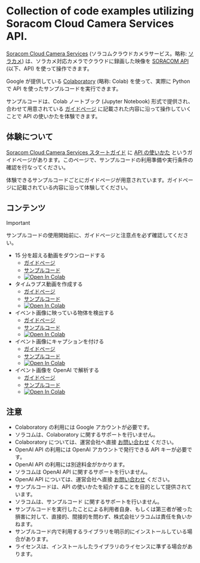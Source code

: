 # Collection of code examples utilizing Soracom Cloud Camera Services API.

[Soracom Cloud Camera Services](https://soracom.jp/sora_cam/) (ソラコムクラウドカメラサービス。略称: [ソラカメ](https://sora-cam.com/)) は、ソラカメ対応カメラでクラウドに録画した映像を [SORACOM API](https://users.soracom.io/ja-jp/tools/api/) (以下、API) を使って操作できます。

Google が提供している [Colaboratory](https://colab.research.google.com/) (略称: Colab) を使って、実際に Python で API を使ったサンプルコードを実行できます。

サンプルコードは、Colab ノートブック (Jupyter Notebook) 形式で提供され、合わせて用意されている [ガイドページ](https://users.soracom.io/ja-jp/guides/soracom-cloud-camera-services/about-api-examples/) に記載された内容に沿って操作していくことで API の使いかたを体験できます。

## 体験について

[Soracom Cloud Camera Services スタートガイド](https://users.soracom.io/ja-jp/docs/soracom-cloud-camera-services/) に [API の使いかた](https://users.soracom.io/ja-jp/docs/soracom-cloud-camera-services/about-api-examples/) というガイドページがあります。このページで、サンプルコードの利用準備や実行条件の確認を行なってください。

体験できるサンプルコードごとにガイドページが用意されています。ガイドページに記載されている内容に沿って体験してください。

## コンテンツ

> [!IMPORTANT]
> サンプルコードの使用開始前に、ガイドページと注意点を必ず確認してください。

 - 15 分を超える動画をダウンロードする
 	-  [ガイドページ](https://users.soracom.io/ja-jp/guides/soracom-cloud-camera-services/api-examples-download-videos-longer-than-limits/)
	-  [サンプルコード](https://github.com/soracom-labs/sora-cam-api-examples/tree/main/download-videos-longer-than-limits/)
	- [![Open In Colab](https://colab.research.google.com/assets/colab-badge.svg)](https://colab.research.google.com/github/soracom-labs/sora-cam-api-examples/blob/main/download-videos-longer-than-limits/api-examples-download-videos-longer-than-limits.ipynb)
- タイムラプス動画を作成する
 	-  [ガイドページ](https://users.soracom.io/ja-jp/guides/soracom-cloud-camera-services/api-examples-creating-time-lapse-video/)
	-  [サンプルコード](https://github.com/soracom-labs/sora-cam-api-examples/tree/main/creating-time-lapse-video/)
	- [![Open In Colab](https://colab.research.google.com/assets/colab-badge.svg)](https://colab.research.google.com/github/soracom-labs/sora-cam-api-examples/blob/main/creating-time-lapse-video/api-examples-creating-time-lapse-video.ipynb)
- イベント画像に映っている物体を検出する
	-  [ガイドページ](https://users.soracom.io/ja-jp/guides/soracom-cloud-camera-services/api-examples-object-detection-with-event-image/)
	-  [サンプルコード](https://github.com/soracom-labs/sora-cam-api-examples/tree/main/object-detection-with-event-image/)
	- [![Open In Colab](https://colab.research.google.com/assets/colab-badge.svg)](https://colab.research.google.com/github/soracom-labs/sora-cam-api-examples/blob/main/object-detection-with-event-image/api-examples-object-detection-with-event-image.ipynb)
- イベント画像にキャプションを付ける
	-  [ガイドページ](https://users.soracom.io/ja-jp/guides/soracom-cloud-camera-services/api-examples-add-caption-to-event-image/)
	-  [サンプルコード](https://github.com/soracom-labs/sora-cam-api-examples/tree/main/add-caption-to-event-image/)
	- [![Open In Colab](https://colab.research.google.com/assets/colab-badge.svg)](https://colab.research.google.com/github/soracom-labs/sora-cam-api-examples/blob/main/add-caption-to-event-image/api-examples-add-caption-to-event-image.ipynb)
- イベント画像を OpenAI で解析する
	- [ガイドページ](https://users.soracom.io/ja-jp/docs/soracom-cloud-camera-services/api-examples-analyze-event-image-with-openai/)
	- [サンプルコード](https://github.com/soracom-labs/sora-cam-api-examples/tree/main/analyze-event-image-with-openai/)
	- [![Open In Colab](https://colab.research.google.com/assets/colab-badge.svg)](https://colab.research.google.com/github/soracom-labs/sora-cam-api-examples/blob/main/analyze-event-image-with-openai/api-examples-analyze-event-image-with-openai.ipynb)
 
## 注意

- Colaboratory の利用には Google アカウントが必要です。
- ソラコムは、Colaboratory に関するサポートを行いません。
- Colaboratory については、運営会社へ直接 [お問い合わせ](https://research.google.com/colaboratory/faq.html) ください。
-  OpenAI API の利用には OpenAI アカウントで発行できる API キーが必要です。
-  OpenAI API の利用には別途料金がかかります。
-  ソラコムは OpenAI API に関するサポートを行いません。
-  OpenAI API については、運営会社へ直接 [お問い合わせ](https://help.openai.com/en/) ください。
- サンプルコードは、API の使いかたを紹介することを目的として提供されています。
- ソラコムは、サンプルコード に関するサポートを行いません。
- サンプルコードを実行したことによる利用者自身、もしくは第三者が被った損害に対して、直接的、間接的を問わず、株式会社ソラコムは責任を負いかねます。
- サンブルコード内で利用するライブラリを明示的にインストールしている場合があります。
- ライセンスは、インストールしたライブラリのライセンスに準ずる場合があります。
